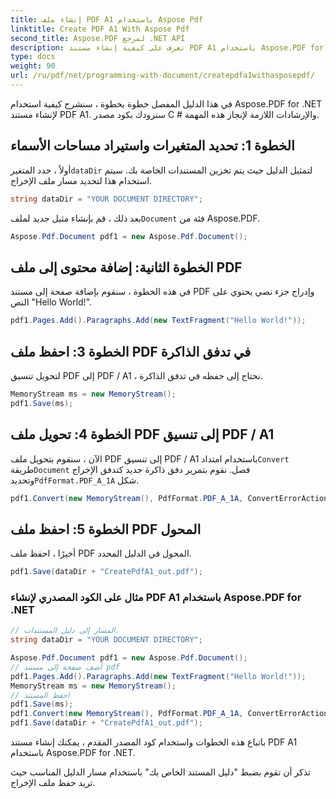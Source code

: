 ```yaml
---
title: إنشاء ملف PDF A1 باستخدام Aspose Pdf
linktitle: Create PDF A1 With Aspose Pdf
second_title: Aspose.PDF لمرجع .NET API
description: تعرف على كيفية إنشاء مستند PDF A1 باستخدام Aspose.PDF for .NET. دليل خطوة بخطوة مع شفرة المصدر C #. تحسين كفاءة ملفات PDF.
type: docs
weight: 90
url: /ru/pdf/net/programming-with-document/createpdfa1withasposepdf/
---
```


في هذا الدليل المفصل خطوة بخطوة ، سنشرح كيفية استخدام Aspose.PDF for .NET لإنشاء مستند PDF A1. سنزودك بكود مصدر C # والإرشادات اللازمة لإنجاز هذه المهمة.

## الخطوة 1: تحديد المتغيرات واستيراد مساحات الأسماء

 أولاً ، حدد المتغير`dataDir` لتمثيل الدليل حيث يتم تخزين المستندات الخاصة بك. سيتم استخدام هذا لتحديد مسار ملف الإخراج.

```csharp
string dataDir = "YOUR DOCUMENT DIRECTORY";
```

 بعد ذلك ، قم بإنشاء مثيل جديد لملف`Document` فئة من Aspose.PDF.

```csharp
Aspose.Pdf.Document pdf1 = new Aspose.Pdf.Document();
```

## الخطوة الثانية: إضافة محتوى إلى ملف PDF

في هذه الخطوة ، سنقوم بإضافة صفحة إلى مستند PDF وإدراج جزء نصي يحتوي على النص "Hello World!".

```csharp
pdf1.Pages.Add().Paragraphs.Add(new TextFragment("Hello World!"));
```

## الخطوة 3: احفظ ملف PDF في تدفق الذاكرة

لتحويل تنسيق PDF إلى PDF / A1 ، نحتاج إلى حفظه في تدفق الذاكرة.

```csharp
MemoryStream ms = new MemoryStream();
pdf1.Save(ms);
```

## الخطوة 4: تحويل ملف PDF إلى تنسيق PDF / A1

 الآن ، سنقوم بتحويل ملف PDF إلى تنسيق PDF / A1 باستخدام امتداد`Convert` طريقة`Document` فصل. نقوم بتمرير دفق ذاكرة جديد كتدفق الإخراج وتحديد`PdfFormat.PDF_A_1A` شكل.

```csharp
pdf1.Convert(new MemoryStream(), PdfFormat.PDF_A_1A, ConvertErrorAction.Delete);
```

## الخطوة 5: احفظ ملف PDF المحول

أخيرًا ، احفظ ملف PDF المحول في الدليل المحدد.

```csharp
pdf1.Save(dataDir + "CreatePdfA1_out.pdf");
```

### مثال على الكود المصدري لإنشاء PDF A1 باستخدام Aspose.PDF for .NET

```csharp
// المسار إلى دليل المستندات.
string dataDir = "YOUR DOCUMENT DIRECTORY";

Aspose.Pdf.Document pdf1 = new Aspose.Pdf.Document();
// أضف صفحة إلى مستند pdf
pdf1.Pages.Add().Paragraphs.Add(new TextFragment("Hello World!"));
MemoryStream ms = new MemoryStream();
// احفظ المستند
pdf1.Save(ms);
pdf1.Convert(new MemoryStream(), PdfFormat.PDF_A_1A, ConvertErrorAction.Delete);
pdf1.Save(dataDir + "CreatePdfA1_out.pdf");
```

باتباع هذه الخطوات واستخدام كود المصدر المقدم ، يمكنك إنشاء مستند PDF A1 باستخدام Aspose.PDF for .NET.

تذكر أن تقوم بضبط "دليل المستند الخاص بك" باستخدام مسار الدليل المناسب حيث تريد حفظ ملف الإخراج.


